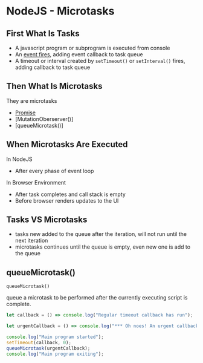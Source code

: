 # NodeJS - Microtasks

## First What Is Tasks

- A javascript program or subprogram is executed from console
- An [event fires](nodejs-event-loop.md), adding event callback to task queue
- A timeout or interval created by `setTimeout()` or `setInterval()` fires, adding callback to task queue

## Then What Is Microtasks

They are microtasks

- [Promise](javascript-promise.md)
- [MutationOberserver()]
- [queueMicrotask()]

## When Microtasks Are Executed

In NodeJS

- After every phase of event loop

In Browser Environment

- After task completes and call stack is empty 
- Before browser renders updates to the UI

## Tasks VS Microtasks

- tasks new added to the queue after the iteration, will not run until the next iteration
- microtasks continues until the queue is empty, even new one is add to the queue

## queueMicrotask()

`queueMicrotask()`

queue a microtask to be performed after the currently executing script is complete.

```js
let callback = () => console.log("Regular timeout callback has run");

let urgentCallback = () => console.log("*** Oh noes! An urgent callback has run!");

console.log("Main program started");
setTimeout(callback, 0);
queueMicrotask(urgentCallback);
console.log("Main program exiting");
```
